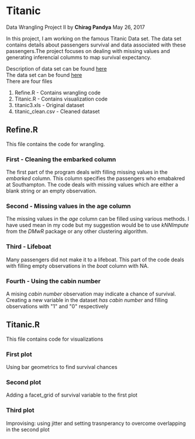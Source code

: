 # Titanic 
Data Wrangling Project II  by **Chirag Pandya** May 26, 2017

In this project, I am working on the famous Titanic Data set. The data set contains details about passengers survival and data associated with these passengers.The project focuses on dealing with missing values and generating inferencial columms to map survival expectancy.  

Description of data set can be found [here](https://www.kaggle.com/c/titanic/data)  
The data set can be found [here](http://biostat.mc.vanderbilt.edu/wiki/pub/Main/DataSets/titanic3.xls)  
There are four files 
  1. Refine.R - Contains wrangling code
  2. Titanic.R - Contains visualization code
  3. titanic3.xls - Original dataset
  4. titanic_clean.csv - Cleaned dataset

## Refine.R  
This file contains the code for wrangling.   

### First - Cleaning the embarked column
The first part of the program deals with filling missing values in the _embarked_ column. This column specifies the passengers who emabakred at Southampton. The code deals with missing values which are either a blank string or an empty observation.  

### Second - Missing values in the age column  
The missing values in the _age_ column can be filled using various methods. I have used mean in my code but my suggestion would be to use _kNNImpute_ from the _DMwR_ package or any other clustering algorithm.  

### Third - Lifeboat  
Many passengers did not make it to a lifeboat. This part of the code deals with filling empty observations in the _boat_ column with NA.  

### Fourth - Using the cabin number 
A mising _cabin number_ observation may indicate a chance of survival. Creating a new variable in the dataset _has cabin number_ and filling observations with "1" and "0" respectively

## Titanic.R
This file contains code for visualizations  

### First plot  
Using bar geometrics to find survival chances  
### Second plot  
Adding a facet_grid of survival variable to the first plot
### Third plot  
Improvising: using jitter and setting trasnperancy to overcome overlapping in the second plot 





